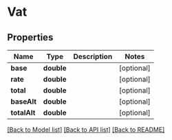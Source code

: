 # Vat

## Properties
Name | Type | Description | Notes
------------ | ------------- | ------------- | -------------
**base** | **double** |  | [optional] 
**rate** | **double** |  | [optional] 
**total** | **double** |  | [optional] 
**baseAlt** | **double** |  | [optional] 
**totalAlt** | **double** |  | [optional] 

[[Back to Model list]](../README.md#documentation-for-models) [[Back to API list]](../README.md#documentation-for-api-endpoints) [[Back to README]](../README.md)


